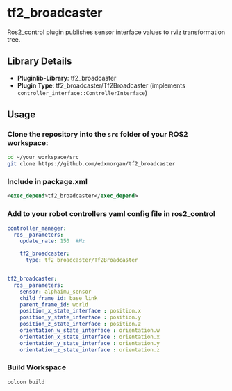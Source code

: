 # tf2_broadcaster

Ros2_control plugin publishes sensor interface values to rviz transformation tree.

## Library Details

- **Pluginlib-Library**: tf2_broadcaster
- **Plugin Type**: tf2_broadcaster/Tf2Broadcaster (implements `controller_interface::ControllerInterface`)

## Usage


### Clone the repository into the `src` folder of your ROS2 workspace:

```bash
cd ~/your_workspace/src
git clone https://github.com/edxmorgan/tf2_broadcaster
```

### Include in package.xml
```xml
<exec_depend>tf2_broadcaster</exec_depend>
```

### Add to your robot controllers yaml config file in ros2_control

```yaml
controller_manager:
  ros__parameters:
    update_rate: 150  #Hz

    tf2_broadcaster:
      type: tf2_broadcaster/Tf2Broadcaster


tf2_broadcaster:
  ros__parameters:
    sensor: alphaimu_sensor
    child_frame_id: base_link
    parent_frame_id: world
    position_x_state_interface : position.x 
    position_y_state_interface : position.y
    position_z_state_interface : position.z
    orientation_w_state_interface : orientation.w
    orientation_x_state_interface : orientation.x
    orientation_y_state_interface : orientation.y
    orientation_z_state_interface : orientation.z
```
### Build Workspace
```bash
colcon build
```
